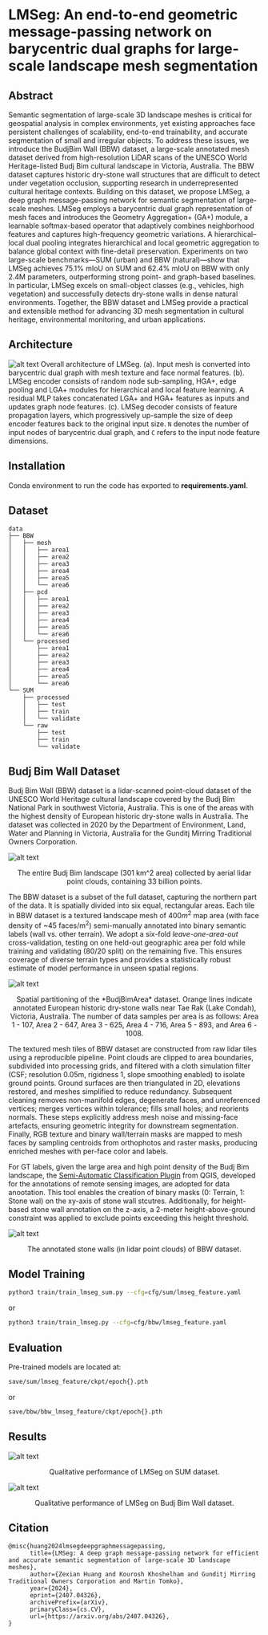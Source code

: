 # LMSeg: An end-to-end geometric message-passing network on barycentric dual graphs for large-scale landscape mesh segmentation

## Abstract

Semantic segmentation of large-scale 3D landscape meshes is critical for geospatial analysis in complex environments, yet existing approaches face persistent challenges of scalability, end-to-end trainability, and accurate segmentation of small and irregular objects. To address these issues, we introduce the BudjBim Wall (BBW) dataset, a large-scale annotated mesh dataset derived from high-resolution LiDAR scans of the UNESCO World Heritage-listed Budj Bim cultural landscape in Victoria, Australia. The BBW dataset captures historic dry-stone wall structures that are difficult to detect under vegetation occlusion, supporting research in underrepresented cultural heritage contexts. Building on this dataset, we propose LMSeg, a deep graph message-passing network for semantic segmentation of large-scale meshes. LMSeg employs a barycentric dual graph representation of mesh faces and introduces the Geometry Aggregation+ (GA+) module, a learnable softmax-based operator that adaptively combines neighborhood features and captures high-frequency geometric variations. A hierarchical–local dual pooling integrates hierarchical and local geometric aggregation to balance global context with fine-detail preservation. Experiments on two large-scale benchmarks—SUM (urban) and BBW (natural)—show that LMSeg achieves 75.1\% mIoU on SUM and 62.4\% mIoU on BBW with only 2.4M parameters, outperforming strong point- and graph-based baselines. In particular, LMSeg excels on small-object classes (e.g., vehicles, high vegetation) and successfully detects dry-stone walls in dense natural environments. Together, the BBW dataset and LMSeg provide a practical and extensible method for advancing 3D mesh segmentation in cultural heritage, environmental monitoring, and urban applications.

## Architecture

![alt text](figs/architecture.png)
Overall architecture of LMSeg. (a). Input mesh is converted into barycentric dual graph with mesh texture and face normal features. (b). LMSeg encoder consists of random node sub-sampling, HGA+, edge pooling and LGA+ modules for hierarchical and local feature learning. A residual MLP takes concatenated LGA+ and HGA+ features as inputs and updates graph node features. (c). LMSeg decoder consists of feature propagation layers, which progressively up-sample the size of deep encoder features back to the original input size. $\texttt{N}$ denotes the number of input nodes of barycentric dual graph, and $\texttt{C}$ refers to the input node feature dimensions.

## **Installation**

Conda environment to run the code has exported to **requirements.yaml**.

## **Dataset**

```text
data
├── BBW
│   ├── mesh
│   │   ├── area1
│   │   ├── area2
│   │   ├── area3
│   │   ├── area4
│   │   ├── area5
│   │   └── area6
│   ├── pcd
│   │   ├── area1
│   │   ├── area2
│   │   ├── area3
│   │   ├── area4
│   │   ├── area5
│   │   └── area6
│   └── processed
│       ├── area1
│       ├── area2
│       ├── area3
│       ├── area4
│       ├── area5
│       └── area6
└── SUM
    ├── processed
    │   ├── test
    │   ├── train
    │   └── validate
    └── raw
        ├── test
        ├── train
        └── validate
```

## **Budj Bim Wall Dataset**

Budj Bim Wall (BBW) dataset is a lidar-scanned point-cloud dataset of the UNESCO World Heritage cultural landscape covered by the Budj Bim National Park in southwest Victoria, Australia. This is one of the areas with the highest density of European historic dry-stone walls in Australia. The dataset was collected in 2020 by the Department of Environment, Land, Water and Planning in Victoria, Australia for the Gunditj Mirring Traditional Owners Corporation.

![alt text](figs/budjbim_bev.jpeg)
<p align="center"> The entire Budj Bim landscape (301 km^2 area) collected by aerial lidar point clouds, containing 33 billion points.</p>

The BBW dataset is a subset of the full dataset, capturing the northern part of the data. It is spatially divided into six equal, rectangular areas. Each tile in BBW dataset is a textured landscape mesh of 400$m^2$ map area (with face density of ~45 faces/m$^2$) semi-manually annotated into binary semantic labels (wall vs. other terrain). We adopt a six-fold *leave-one-area-out* cross-validation, testing on one held-out geographic area per fold while training and validating (80/20 split) on the remaining five. This ensures coverage of diverse terrain types and provides a statistically robust estimate of model performance in unseen spatial regions.

![alt text](figs/bbw_map.png)
<p align="center"> Spatial partitioning of the *BudjBimArea* dataset. Orange lines indicate annotated European historic dry-stone walls near Tae Rak (Lake Condah), Victoria, Australia. The number of data samples per area is as follows: Area 1 - 107, Area 2 - 647, Area 3 - 625, Area 4 - 716, Area 5 - 893, and Area 6 - 1008.</p>

The textured mesh tiles of BBW dataset are constructed from raw lidar tiles using a reproducible pipeline. Point clouds are clipped to area boundaries, subdivided into processing grids, and filtered with a cloth simulation filter (CSF; resolution 0.05m, rigidness 1, slope smoothing enabled) to isolate ground points. Ground surfaces are then triangulated in 2D, elevations restored, and meshes simplified to reduce redundancy. Subsequent cleaning removes non-manifold edges, degenerate faces, and unreferenced vertices; merges vertices within tolerance; fills small holes; and reorients normals. These steps explicitly address mesh noise and missing-face artefacts, ensuring geometric integrity for downstream segmentation. Finally, RGB texture and binary wall/terrain masks are mapped to mesh faces by sampling centroids from orthophotos and raster masks, producing enriched meshes with per-face color and labels.

For GT labels, given the large area and high point density of the Budj Bim landscape, the [Semi-Automatic Classification Plugin](https://plugins.qgis.org/plugins/SemiAutomaticClassificationPlugin/) from QGIS, developed for the annotations of remote sensing images, are adopted for data anootation. This tool enables the creation of binary masks (0: Terrain, 1: Stone wal) on the xy-axis of stone wall stcutres. Additionally, for height-based stone wall annotation on the z-axis, a 2-meter height-above-ground constraint was applied to exclude points exceeding this height threshold.

![alt text](figs/budjbim_annotated_points.jpeg)
<p align="center"> The annotated stone walls (in lidar point clouds) of BBW dataset.</p>

## **Model Training**

```bash
python3 train/train_lmseg_sum.py --cfg=cfg/sum/lmseg_feature.yaml
```

or

```bash
python3 train/train_lmseg.py --cfg=cfg/bbw/lmseg_feature.yaml
```

## **Evaluation**

Pre-trained models are located at:

```bash
save/sum/lmseg_feature/ckpt/epoch{}.pth
```

or

```bash
save/bbw/bbw_lmseg_feature/ckpt/epoch{}.pth
```

## Results

![alt text](figs/sum_preds.png)
<p align="center"> Qualitative performance of LMSeg on SUM dataset.</p>

![alt text](figs/bbw_preds.png)
<p align="center"> Qualitative performance of LMSeg on Budj Bim Wall dataset.</p>

## Citation

```text
@misc{huang2024lmsegdeepgraphmessagepassing,
      title={LMSeg: A deep graph message-passing network for efficient and accurate semantic segmentation of large-scale 3D landscape meshes}, 
      author={Zexian Huang and Kourosh Khoshelham and Gunditj Mirring Traditional Owners Corporation and Martin Tomko},
      year={2024},
      eprint={2407.04326},
      archivePrefix={arXiv},
      primaryClass={cs.CV},
      url={https://arxiv.org/abs/2407.04326}, 
}
```
